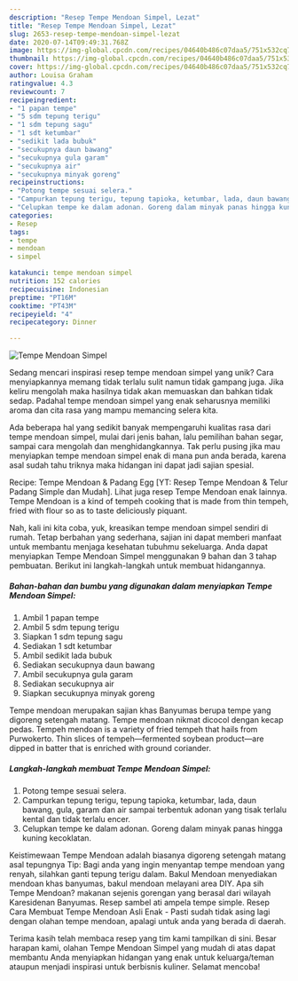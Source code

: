 ```yaml
---
description: "Resep Tempe Mendoan Simpel, Lezat"
title: "Resep Tempe Mendoan Simpel, Lezat"
slug: 2653-resep-tempe-mendoan-simpel-lezat
date: 2020-07-14T09:49:31.768Z
image: https://img-global.cpcdn.com/recipes/04640b486c07daa5/751x532cq70/tempe-mendoan-simpel-foto-resep-utama.jpg
thumbnail: https://img-global.cpcdn.com/recipes/04640b486c07daa5/751x532cq70/tempe-mendoan-simpel-foto-resep-utama.jpg
cover: https://img-global.cpcdn.com/recipes/04640b486c07daa5/751x532cq70/tempe-mendoan-simpel-foto-resep-utama.jpg
author: Louisa Graham
ratingvalue: 4.3
reviewcount: 7
recipeingredient:
- "1 papan tempe"
- "5 sdm tepung terigu"
- "1 sdm tepung sagu"
- "1 sdt ketumbar"
- "sedikit lada bubuk"
- "secukupnya daun bawang"
- "secukupnya gula garam"
- "secukupnya air"
- "secukupnya minyak goreng"
recipeinstructions:
- "Potong tempe sesuai selera."
- "Campurkan tepung terigu, tepung tapioka, ketumbar, lada, daun bawang, gula, garam dan air sampai terbentuk adonan yang tisak terlalu kental dan tidak terlalu encer."
- "Celupkan tempe ke dalam adonan. Goreng dalam minyak panas hingga kuning kecoklatan."
categories:
- Resep
tags:
- tempe
- mendoan
- simpel

katakunci: tempe mendoan simpel 
nutrition: 152 calories
recipecuisine: Indonesian
preptime: "PT16M"
cooktime: "PT43M"
recipeyield: "4"
recipecategory: Dinner

---
```



![Tempe Mendoan Simpel](https://img-global.cpcdn.com/recipes/04640b486c07daa5/751x532cq70/tempe-mendoan-simpel-foto-resep-utama.jpg)

Sedang mencari inspirasi resep tempe mendoan simpel yang unik? Cara menyiapkannya memang tidak terlalu sulit namun tidak gampang juga. Jika keliru mengolah maka hasilnya tidak akan memuaskan dan bahkan tidak sedap. Padahal tempe mendoan simpel yang enak seharusnya memiliki aroma dan cita rasa yang mampu memancing selera kita.

Ada beberapa hal yang sedikit banyak mempengaruhi kualitas rasa dari tempe mendoan simpel, mulai dari jenis bahan, lalu pemilihan bahan segar, sampai cara mengolah dan menghidangkannya. Tak perlu pusing jika mau menyiapkan tempe mendoan simpel enak di mana pun anda berada, karena asal sudah tahu triknya maka hidangan ini dapat jadi sajian spesial.

Recipe: Tempe Mendoan &amp; Padang Egg [YT: Resep Tempe Mendoan &amp; Telur Padang Simple dan Mudah]. Lihat juga resep Tempe Mendoan enak lainnya. Tempe Mendoan is a kind of tempeh cooking that is made from thin tempeh, fried with flour so as to taste deliciously piquant.


Nah, kali ini kita coba, yuk, kreasikan tempe mendoan simpel sendiri di rumah. Tetap berbahan yang sederhana, sajian ini dapat memberi manfaat untuk membantu menjaga kesehatan tubuhmu sekeluarga. Anda dapat menyiapkan Tempe Mendoan Simpel menggunakan 9 bahan dan 3 tahap pembuatan. Berikut ini langkah-langkah untuk membuat hidangannya.

<!--inarticleads1-->

##### Bahan-bahan dan bumbu yang digunakan dalam menyiapkan Tempe Mendoan Simpel:

1. Ambil 1 papan tempe
1. Ambil 5 sdm tepung terigu
1. Siapkan 1 sdm tepung sagu
1. Sediakan 1 sdt ketumbar
1. Ambil sedikit lada bubuk
1. Sediakan secukupnya daun bawang
1. Ambil secukupnya gula garam
1. Sediakan secukupnya air
1. Siapkan secukupnya minyak goreng


Tempe mendoan merupakan sajian khas Banyumas berupa tempe yang digoreng setengah matang. Tempe mendoan nikmat dicocol dengan kecap pedas. Tempeh mendoan is a variety of fried tempeh that hails from Purwokerto. Thin slices of tempeh—fermented soybean product—are dipped in batter that is enriched with ground coriander. 

<!--inarticleads2-->

##### Langkah-langkah membuat Tempe Mendoan Simpel:

1. Potong tempe sesuai selera.
1. Campurkan tepung terigu, tepung tapioka, ketumbar, lada, daun bawang, gula, garam dan air sampai terbentuk adonan yang tisak terlalu kental dan tidak terlalu encer.
1. Celupkan tempe ke dalam adonan. Goreng dalam minyak panas hingga kuning kecoklatan.


Keistimewaan Tempe Mendoan adalah biasanya digoreng setengah matang asal tepungnya Tip: Bagi anda yang ingin menyantap tempe mendoan yang renyah, silahkan ganti tepung terigu dalam. Bakul Mendoan menyediakan mendoan khas banyumas, bakul mendoan melayani area DIY. Apa sih Tempe Mendoan? makanan sejenis gorengan yang berasal dari wilayah Karesidenan Banyumas. Resep sambel ati ampela tempe simple. Resep Cara Membuat Tempe Mendoan Asli Enak - Pasti sudah tidak asing lagi dengan olahan tempe mendoan, apalagi untuk anda yang berada di daerah. 

Terima kasih telah membaca resep yang tim kami tampilkan di sini. Besar harapan kami, olahan Tempe Mendoan Simpel yang mudah di atas dapat membantu Anda menyiapkan hidangan yang enak untuk keluarga/teman ataupun menjadi inspirasi untuk berbisnis kuliner. Selamat mencoba!
